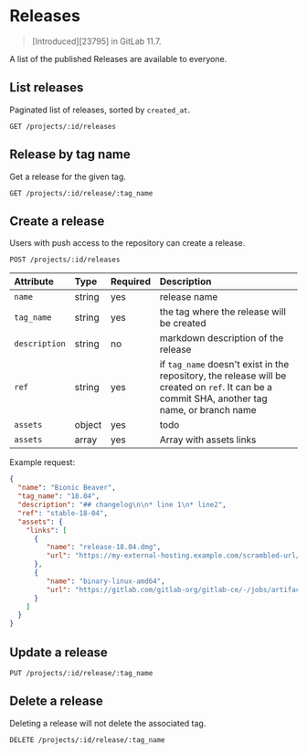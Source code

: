 # Releases

> [Introduced][23795] in GitLab 11.7.

A list of the published Releases are available to everyone.

## List releases

Paginated list of releases, sorted by `created_at`.

```
GET /projects/:id/releases
```

## Release by tag name

Get a release for the given tag.

```
GET /projects/:id/release/:tag_name
```

## Create a release

Users with push access to the repository can create a release.

```
POST /projects/:id/releases
```


|Attribute    |Type         |Required     |Description                              |
|:------------|:------------|:------------|:----------------------------------------|
|`name`       |string       |yes          |release name                             |
|`tag_name`   |string       |yes          |the tag where the release will be created|
|`description`|string       |no           |markdown description of the release      |
|`ref`        |string       |yes          |if `tag_name` doesn't exist in the repository, the release will be created on `ref`. It can be a commit SHA, another tag name, or branch name |
|`assets`     |object       |yes          |todo      |
|`assets`     |array        |yes          |Array with assets links                  |

Example request:

```json
{
  "name": "Bionic Beaver",
  "tag_name": "18.04",
  "description": "## changelog\n\n* line 1\n* line2",
  "ref": "stable-18-04",
  "assets": {
    "links": [
      {
         "name": "release-18.04.dmg",
         "url": "https://my-external-hosting.example.com/scrambled-url/"
      },
      {
         "name": "binary-linux-amd64",
         "url": "https://gitlab.com/gitlab-org/gitlab-ce/-/jobs/artifacts/v11.6.0-rc4/download?job=rspec-mysql+41%2F50"
      }
    ]
  }
}
```

## Update a release

```
PUT /projects/:id/release/:tag_name
```

## Delete a release

Deleting a release will not delete the associated tag.

```
DELETE /projects/:id/release/:tag_name
```
